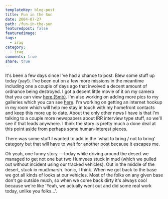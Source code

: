 ```yaml
---
templateKey: blog-post
title: Fun in the Sun
date: 2004-07-27
path: /fun-in-the-sun
featuredpost: false
featuredimage:
tags:
  - iraq
category:
  - iraq
comments: true
share: true
---
```


It's been a few days since I've had a chance to post. Blew some stuff up today (yay!). I've been out on a few more missions in the meantime including one a couple of days ago that involved a decent amount of ordnance being destroyed. I got a decent little movie of it on my camera that you can view [here (5mb)](http://authors.aspalliance.com/download/2004-07-25%20Iraq%20Castle%20EOD%20Mission%20BOOM.mpg). I'm also working on adding more pics to my galleries which you can see [here](http://armysteve.com/armysteve/gallery/7.aspx). I'm working on getting an internet hookup in my room which will help me stay in touch with my homefront contacts and keep this more up to date. About the only other news I have is that I'm talking to a couple more newspapers about IRR interview type stuff, so we'll see if that leads anywhere. I think the story is pretty much a done deal at this point aside from perhaps some human-interest pieces.

There was some stuff I wanted to add in the 'what to bring / not to bring' category but that will have to wait for another post because it escapes me.

Oh yeah, one funny story -- today while driving around the desert we managed to get not one but two Humvees stuck in mud (which we pulled out without incident using our tracked vehicles). Out in the middle of the desert, stuck in mud/marsh. Ironic, I think. When we got back to the base we got all kinds of looks at our vehicles. Most of the folks on any given base don't go outside much, so when we come back dirty it's always cool because we're like 'Yeah, we actually went out and did some real work today, unlike you folks...'. <grin>
